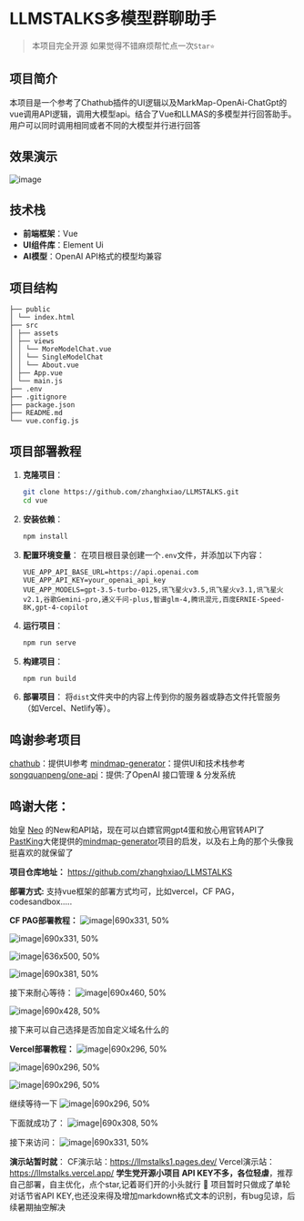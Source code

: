 # LLMSTALKS多模型群聊助手

> 本项目完全开源
> 如果觉得不错麻烦帮忙点一次`Star⭐️`

## 项目简介
本项目是一个参考了Chathub插件的UI逻辑以及MarkMap-OpenAi-ChatGpt的vue调用API逻辑，调用大模型api。结合了Vue和LLMAS的多模型并行回答助手。用户可以同时调用相同或者不同的大模型并行进行回答

## 效果演示
![image](https://github.com/zhanghxiao/LLMSTALKS/assets/137479165/46d2c46e-aa04-43ad-9ccc-8e584cc54bab)


## 技术栈
- **前端框架**：Vue
- **UI组件库**：Element Ui
- **AI模型**：OpenAI API格式的模型均兼容

## 项目结构
```
├── public
│ └── index.html
├── src
│ ├── assets
│ ├── views
│ │ └── MoreModelChat.vue
│ │ └── SingleModelChat
│ │ └── About.vue
│ ├── App.vue
│ └── main.js
├── .env
├── .gitignore
├── package.json
├── README.md
└── vue.config.js
```
## 项目部署教程
1. **克隆项目**：
    ```bash
    git clone https://github.com/zhanghxiao/LLMSTALKS.git
    cd vue
    ```

2. **安装依赖**：
    ```bash
    npm install
    ```

3. **配置环境变量**：
    在项目根目录创建一个`.env`文件，并添加以下内容：
    ```
    VUE_APP_API_BASE_URL=https://api.openai.com
    VUE_APP_API_KEY=your_openai_api_key
    VUE_APP_MODELS=gpt-3.5-turbo-0125,讯飞星火v3.5,讯飞星火v3.1,讯飞星火v2.1,谷歌Gemini-pro,通义千问-plus,智谱glm-4,腾讯混元,百度ERNIE-Speed-8K,gpt-4-copilot

    ```

4. **运行项目**：
    ```bash
    npm run serve
    ```

5. **构建项目**：
    ```bash
    npm run build
    ```

6. **部署项目**：
    将`dist`文件夹中的内容上传到你的服务器或静态文件托管服务（如Vercel、Netlify等）。

## 鸣谢参考项目
[chathub]([https://github.com/PastKing/MarkMap-OpenAi-ChatGpt]：(https://github.com/chathub-dev/chathub))：提供UI参考
[mindmap-generator](https://github.com/PastKing/MarkMap-OpenAi-ChatGpt)：提供UI和技术栈参考
[songquanpeng/one-api](https://github.com/songquanpeng/one-api)：提供:了OpenAI 接口管理 & 分发系统

## 鸣谢大佬：
始皇 [Neo](https://linux.do/u/neo) 的New和API站，现在可以白嫖官网gpt4蛋和放心用官转API了
[PastKing](https://linux.do/u/PastKing)大佬提供的[mindmap-generator](https://github.com/PastKing/MarkMap-OpenAi-ChatGpt)项目的启发，以及右上角的那个头像我挺喜欢的就保留了

**项目仓库地址：**
https://github.com/zhanghxiao/LLMSTALKS

**部署方式:**
支持vue框架的部署方式均可，比如vercel，CF PAG，codesandbox.....

**CF PAG部署教程：**
![image|690x331, 50%](https://github.com/zhanghxiao/LLMSTALKS/assets/137479165/b1021e55-f492-42db-af79-9df6edc11d33)

![image|690x331, 50%](https://github.com/zhanghxiao/LLMSTALKS/assets/137479165/d9cbf233-88b1-4002-bc88-0f6bb801b421)

![image|636x500, 50%](https://github.com/zhanghxiao/LLMSTALKS/assets/137479165/a672d807-2b4a-430c-8b62-849774ac457d)

![image|690x381, 50%](https://github.com/zhanghxiao/LLMSTALKS/assets/137479165/5ef7fdc8-ca02-4122-ac51-a092f97bc22f)

接下来耐心等待：
![image|690x460, 50%](https://github.com/zhanghxiao/LLMSTALKS/assets/137479165/7a4c924e-6f14-44a4-a874-dcb4c7ecc832)

![image|690x428, 50%](https://github.com/zhanghxiao/LLMSTALKS/assets/137479165/50d2c432-2d58-4ad0-9e17-788b1e827218)

接下来可以自己选择是否加自定义域名什么的


**Vercel部署教程：**
![image|690x296, 50%](https://github.com/zhanghxiao/LLMSTALKS/assets/137479165/abfb4caa-8e37-4289-a110-52e9dd879f6a)

![image|690x296, 50%](https://github.com/zhanghxiao/LLMSTALKS/assets/137479165/6999b36d-7400-4daa-b8b9-6e6514f9f3e1)

![image|690x296, 50%](https://github.com/zhanghxiao/LLMSTALKS/assets/137479165/b4d2a8d9-87e9-479e-b412-1fc15546e181)


继续等待一下
![image|690x296, 50%](https://github.com/zhanghxiao/LLMSTALKS/assets/137479165/79babc18-e117-4825-859d-efff9235a8f0)

下面就成功了：
![image|690x308, 50%](https://github.com/zhanghxiao/LLMSTALKS/assets/137479165/a5c7a585-8885-4333-9a80-d1b2067dc55c)

接下来访问：
![image|690x331, 50%](https://github.com/zhanghxiao/LLMSTALKS/assets/137479165/12b5ee6d-e162-4a5b-b854-14882564d963)


**演示站暂时就**：
CF演示站：https://llmstalks1.pages.dev/
Vercel演示站：https://llmstalks.vercel.app/
**学生党开源小项目 API KEY不多，各位轻虐**，推荐自己部署，自主优化，点个star,记着哥们开的小头就行 :rofl:
项目暂时只做成了单轮对话节省API KEY,也还没来得及增加markdown格式文本的识别，有bug见谅，后续暑期抽空解决
